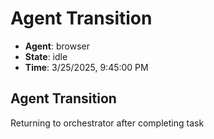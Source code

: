 # Agent Transition

- **Agent**: browser
- **State**: idle
- **Time**: 3/25/2025, 9:45:00 PM

## Agent Transition

Returning to orchestrator after completing task

